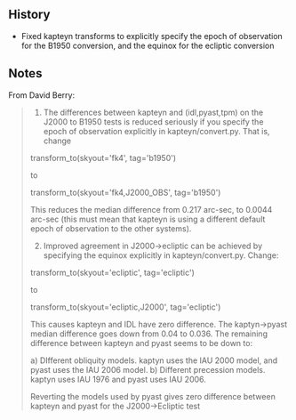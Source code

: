 History
-------

- Fixed kapteyn transforms to explicitly specify the epoch of observation for
  the B1950 conversion, and the equinox for the ecliptic conversion

Notes
-----

From David Berry:

> 1) The differences between kapteyn and (idl,pyast,tpm) on the J2000 to
> B1950 tests is reduced seriously if you specify the epoch of
> observation explicitly in kapteyn/convert.py. That is, change
>
> transform_to(skyout='fk4', tag='b1950')
>
> to
>
> transform_to(skyout='fk4,J2000_OBS', tag='b1950')
>
> This reduces the median difference from 0.217 arc-sec, to 0.0044
> arc-sec (this must mean that kapteyn is using a different default
> epoch of observation to the other systems).
>
> 2) Improved agreement in J2000->ecliptic can be achieved by
> specifying the equinox explicitly in kapteyn/convert.py. Change:
>
> transform_to(skyout='ecliptic', tag='ecliptic')
>
> to
>
> transform_to(skyout='ecliptic,J2000', tag='ecliptic')
>
> This causes kapteyn and IDL have zero difference. The kaptyn->pyast
> median difference goes down from 0.04 to 0.036. The remaining
> difference between kapteyn and pyast seems to be down to:
>
> a) DIfferent obliquity models. kaptyn uses the IAU 2000 model, and
> pyast uses the IAU 2006 model.
> b) Different precession models. kaptyn uses IAU 1976 and pyast uses IAU 2006.
>
> Reverting the models used by pyast gives zero difference between
> kapteyn and pyast for the J2000->Ecliptic test


